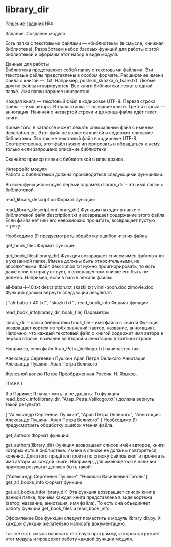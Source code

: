 # library_dir

Решение задания №4

Задание. Создание модуля  

Есть папка с текстовыми файлами — «библиотека» (в смысле, книжная библиотека). Разработаем набор базовых функций для работы с этой библиотекой и оформим этот набор в виде модуля.

Данные для работы  
Библиотека представляет собой папку с текстовыми файлами. Эти текстовые файлы представлены в особом формате. Расширение имени файла с книгой — .txt. Например, pushkin_skazka_o_tsare.txt. Любые другие файлы игнорируются. Все книги библиотеки лежат в одной папке. Имя папки заранее неизвестно.

Каждая книга — текстовый файл в кодировке UTF-8. Первая строка файла — имя автора. Вторая строка — название книги. Третья строка — аннотация. Начиная с четвёртой строки и до конца файла идёт текст книги.

Кроме того, в каталоге может лежать специальный файл с именем description.txt. Этот файл не является книгой и содержит описание библиотеки. Это так же текстовый файл в кодировке UTF-8. Соответственно, этот файл нужно игнорировать и обращаться к нему только если запрошено описание библиотеки.

Скачайте пример папки с библиотекой в виде архива.

Интерфейс модуля  
Работа с библиотекой должна производиться следующими функциями.

Во всех функциях модуля первый параметр library_dir – это имя папки с библиотекой.

read_library_description
Формат функции:

read_library_description(library_dir)
Функция находит в папке с библиотекой файл description.txt и возвращает содержание этого файла. Если файла нет или его невозможно прочитать, возвращает пустую строку.

Необходимо (!) предусмотреть обработку ошибок чтения файла.

get_book_files
Формат функции:

get_book_files(library_dir)
Функция возвращает список имён файлов книг в указанной папке. Имена должны быть относительными, не абсолютными. Файл description.txt нужно проигнорировать, то есть даже если он присутствует, в возвращённом списке его быть не должно. Например, если в папке лежали файлы:

ali-baba-i-40.txt
description.txt
skazki.txt
vinni-pooh.doc
zimovie.doc
Функция должна вернуть следующий результат:

[
    "ali-baba-i-40.txt",
    "skazki.txt"
]
read_book_info
Формат функции:

read_book_info(library_dir, book_file)
Параметры:

library_dir – папка библиотеки
book_file – имя файла с книгой
Функция возвращает кортеж из трёх значений: (автор, название, аннотация). Напомню, что каждый текстовый файл с книгой содержит имя автора в первой строке, название во второй и аннотацию в третьей строке.

Например, если файл Arap_Petra_Velikogo.txt начинается так:

Александр Сергеевич Пушкин
Арап Петра Dеликого 
Аннотация: Александр Пушкин. Арап Петра Великого

 Железной волею Петра 
 Преображенная Россия.
    Н. Языков.

 ГЛАВА I

 Я в Париже; 
 Я начал жить, а не дышать.
То функция read_book_info(library_dir, "Arap_Petra_Velikogo.txt") должна вернуть такой результат:

(
    "Александр Сергеевич Пушкин",
    "Арап Петра Dеликого",
    "Аннотация: Александр Пушкин. Арап Петра Великого"
)
Необходимо (!) предусмотреть обработку ошибок чтения файла.

get_authors
Формат функции:

get_authors(library_dir)
Функция возвращает список имён авторов, книги которых есть в библиотеке. Имена в списке не должны повторяться, конечно. Для этого придётся пройти по списку файлов книг и прочитать имя автора из каждой книги. Например, для имеющегося в наличии примера результат должен быть такой:

["Александр Сергеевич Пушкин", "Николай Васильевич Гоголь"]
get_all_books_info
Формат функции:

get_all_books_info(library_dir)
Эта функция возвращает список книг в данной папке, причём каждая книга представлена в виде кортежа (автор, название, аннотация, имя файла). То есть она объединяет работу функций get_book_files и read_book_info.

Оформление
Все функции следует поместить в модуль library_dir.py. К каждой функции желательно написать документацию.

Так же есть смысл написать тестовую программу, которая загружает этот модуль и проверяет работу каждой функции модуля.
